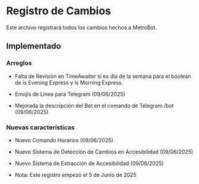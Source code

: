 # Registro de Cambios 

Este archivo registrará todos los cambios hechos a MetroBot.

## Implementado

### Arreglos

- Falta de Revisión en TimeAwaiter si es día de la semana para el boolean de is Evening Express y is Morning Express.

- Emojis de Línea para Telegram (09/06/2025)
- Mejorada la descripción del Bot en el comando de Telegram /bot (09/06/2025) 

### Nuevas características

- Nuevo Comando Horarios (09/06/2025)
- Nuevo Sistema de Detección de Cambios en Accesibilidad (09/06/2025)
- Nuevo Sistema de Extracción de Accesibilidad (09/06/2025)
  
- Nota: Este registro empezó el 5 de Junio de 2025
